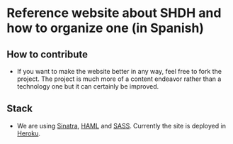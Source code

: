 Reference website about SHDH and how to organize one (in Spanish)
================================

How to contribute
---------------------------------------
* If you want to make the website better in any way, feel free to fork the project. The project is much more of a content endeavor rather than a technology one but it can certainly be improved. 

Stack
---------------------------------------
* We are using [Sinatra](http://www.sinatrarb.com), [HAML](http://haml-lang.com) and [SASS](http://sass-lang.com). Currently the site is deployed in [Heroku](http://heroku.com).